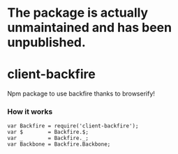 # The package is actually unmaintained and has been unpublished.

client-backfire
===============

Npm package to use backfire thanks to browserify!

### How it works
```
var Backfire = require('client-backfire');
var $        = Backfire.$;
var _        = Backfire._;
var Backbone = Backfire.Backbone;
```
